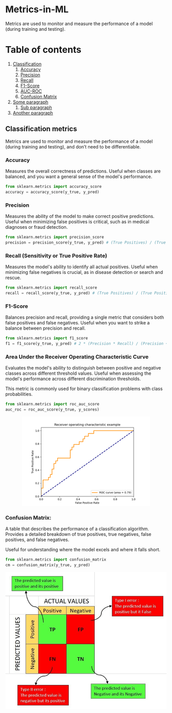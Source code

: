 # Metrics-in-ML

Metrics are used to monitor and measure the performance of a model (during training and testing).

# Table of contents
1. [Сlassification](#Сlassification)
    1. [Accuracy](#Accuracy)
    2. [Precision](#Precision)
    3. [Recall](#Recall)
    4. [F1-Score](#F1-Score)
    5. [AUC-ROC](#AUC-ROC)
    6. [Confusion Matrix](#ConfusionMatrix)
3. [Some paragraph](#paragraph1)
    1. [Sub paragraph](#subparagraph1)
4. [Another paragraph](#paragraph2)

## Classification metrics <a name="introduction"></a>
Metrics are used to monitor and measure the performance of a model (during training and testing), and don’t need to be differentiable. 

### Accuracy <a name="Accuracy"></a>
Measures the overall correctness of predictions.
Useful when classes are balanced, and you want a general sense of the model's performance.
```python 
from sklearn.metrics import accuracy_score
accuracy = accuracy_score(y_true, y_pred)
```


### Precision <a name="Precision"></a>
Measures the ability of the model to make correct positive predictions.
Useful when minimizing false positives is critical, such as in medical diagnoses or fraud detection.
```python 
from sklearn.metrics import precision_score
precision = precision_score(y_true, y_pred) # (True Positives) / (True Positives + False Positives)
```


### Recall (Sensitivity or True Positive Rate) <a name="Recall"></a>
Measures the model's ability to identify all actual positives.
Useful when minimizing false negatives is crucial, as in disease detection or search and rescue.
```python 
from sklearn.metrics import recall_score
recall = recall_score(y_true, y_pred) # (True Positives) / (True Positives + False Negatives)
```


### F1-Score <a name="F1-Score"></a>
Balances precision and recall, providing a single metric that considers both false positives and false negatives.
Useful when you want to strike a balance between precision and recall.
```python 
from sklearn.metrics import f1_score
f1 = f1_score(y_true, y_pred) # 2 * (Precision * Recall) / (Precision + Recall)
```


### Area Under the Receiver Operating Characteristic Curve <a name="AUC-ROC"></a>
Evaluates the model's ability to distinguish between positive and negative classes across different threshold values.
Useful when assessing the model's performance across different discrimination thresholds.

This metric is commonly used for binary classification problems with class probabilities.
```python 
from sklearn.metrics import roc_auc_score
auc_roc = roc_auc_score(y_true, y_scores)
```
<p align="center">
  <img src="https://github.com/Asthera/Metrics-in-ML/blob/main/sphx_glr_plot_roc_thumb.png" title="hover text">
</p>


### Confusion Matrix: <a name="ConfusionMatrix"></a>
A table that describes the performance of a classification algorithm.
Provides a detailed breakdown of true positives, true negatives, false positives, and false negatives.

Useful for understanding where the model excels and where it falls short.
```python 
from sklearn.metrics import confusion_matrix
cm = confusion_matrix(y_true, y_pred)
```
<p align="center">
  <img src="https://github.com/Asthera/Metrics-in-ML/blob/main/conf_matrix.jpg" title="hover text">
</p>

